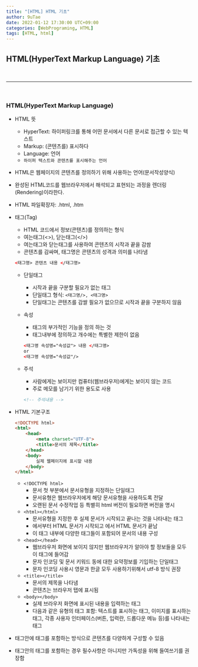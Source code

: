 ```yaml
---
title: "[HTML] HTML 기초"
author: 9uTae
date: 2022-01-12 17:30:00 UTC+09:00
categories: [WebPrograming, HTML]
tags: [HTML, html]
---
```


## HTML(HyperText Markup Language) 기초

<br>

---

<br>

### HTML(HyperText Markup Language)

- HTML 뜻
    - HyperText: 하이퍼링크를 통해 어떤 문서에서 다른 문서로 접근할 수 있는 텍스트
    - Markup: (콘텐츠를) 표시하다
    - Language: 언어
    - `하이퍼 텍스트와 콘텐츠를 표시해주는 언어`

- HTML은 웹페이지의 콘텐츠를 정의하기 위해 사용하는 언어(문서작성양식)

- 완성된 HTML코드를 웹브라우저에서 해석되고 표현되는 과정을 렌더링(Rendering)이라한다.

- HTML 파일확장자: .html, .htm

- 태그(Tag)
    - HTML 코드에서 정보(콘텐츠)를 정의하는 형식
    - 여는태그(<>), 닫는태그(</>)
    - 여는태그와 닫는태그를 사용하여 콘텐츠의 시작과 끝을 감쌈
    - 콘텐츠를 감싸며, 태그명은 콘텐츠의 성격과 의미를 나타냄

    ```html
    <태그명> 콘텐츠 내용 </태그명>
    ```

    - 단일태그
        - 시작과 끝을 구분할 필요가 없는 태그
        - 단일태그 형식: `<태그명/>, <태그명>`
        - 단일태그는 콘텐츠를 감쌀 필요가 없으므로 시작과 끝을 구분하지 않음
    
    - 속성
        - 태그의 부가적인 기능을 정의 하는 것
        - 태그내부에 정의하고 개수에는 특별한 제한이 없음
        
        ```html
        <태그명 속성명="속성값"> 내용 </태그명>
        or
        <태그명 속성명="속성값"/>
        ```

    - 주석
        - 사람에게는 보이지만 컴퓨터(웹브라우저)에게는 보이지 않는 코드
        - 주로 메모를 남기기 위한 용도로 사용

        ```html
        <!-- 주석내용 -->
        ```

- HTML 기본구조 

    ```html
    <!DOCTYPE html>
    <html>
        <head>
            <meta charset="UTF-8">
            <title>문서의 제목</title>
        </head>
        <body>
            실제 웹페이지에 표시할 내용
        </body>
    </html>
    ```
    - `<!DOCTYPE html>`
        - 문서 첫 부분에서 문서유형을 지정하는 단일태그
        - 문서유형은 웹브라우저에게 해당 문서유형을 사용하도록 전달
        - 오랜된 문서 수정작업 등 특별히 html 버전이 필요하면 버전을 명시
    - `<html></html>`
        - 문서유형을 지정한 후 실제 문서가 시작되고 끝나는 것을 나타내는 태그
        - <html>에서부터 HTML 문서가 시작되고 </html>에서 HTML 문서가 끝남
        - 이 태그 내부에 다양한 태그들이 포함되어 문서의 내용 구성
    - `<head></head>`
        - 웹브라우저 화면에 보이지 않지만 웹브라우저가 알아야 할 정보들을 모두 이 태그에 들어감
        - <meta> 문자 인코딩 및 문서 키워드 동에 대한 요약정보를 기입하는 단일태그
        - 문자 인코딩 사용시 영문과 한글 모두 사용하기위해서 utf-8 방식 권장
    - `<title></title>`
        - 문서의 제목을 나타냄
        - 콘텐츠는 브라우저 탭에 표시됨
    - `<body></body>`
        - 실제 브라우저 화면에 표시된 내용을 입력하는 태그
        - 다음과 같은 유형의 태그 포함: 텍스트를 표시하는 태그, 이미지를 표시하는 태그, 각종 사용자 인터페이스(버튼, 입력란, 드롭다운 메뉴 등)를 나타내는 태그

- 태그안에 태그를 포함하는 방식으로 콘텐츠를 다양하게 구성할 수 있음

- 태그안의 태그를 포함하는 경우 필수사항은 아니지만 가독성을 위해 들여쓰기를 권장함

<br>